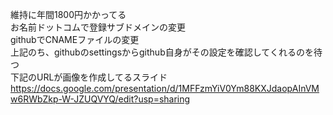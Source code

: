 維持に年間1800円かかってる<br>
お名前ドットコムで登録サブドメインの変更<br>
githubでCNAMEファイルの変更<br>
上記のち、githubのsettingsからgithub自身がその設定を確認してくれるのを待つ<br>
下記のURLが画像を作成してるスライド<br>
https://docs.google.com/presentation/d/1MFFzmYiV0Ym88KXJdaopAInVMw6RWbZkp-W-JZUQVYQ/edit?usp=sharing
